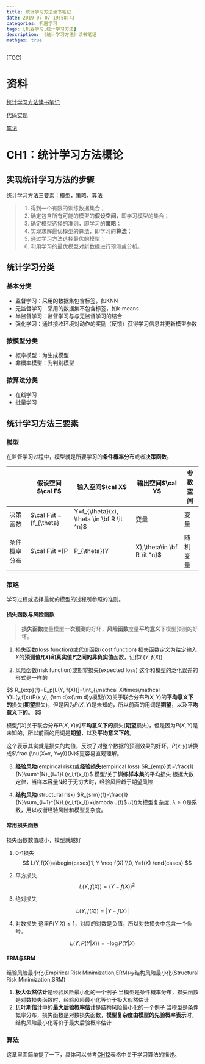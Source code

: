 ```yaml
---
title: 统计学习方法读书笔记
date: 2019-07-07 19:58:43
categories: 机器学习
tags: [机器学习,统计学习方法]
description: 《统计学习方法》读书笔记
mathjax: true
---
```


[TOC]

# 资料

[统计学习方法读书笔记](https://www.cnblogs.com/limitlessun/p/8611103.html)

[代码实现](https://github.com/fengdu78/lihang-code)

[笔记](https://github.com/SmirkCao/Lihang)

# CH1：统计学习方法概论

## 实现统计学习方法的步骤

统计学习方法三要素：模型，策略，算法

> 1. 得到一个有限的训练数据集合；
> 2. 确定包含所有可能的模型的**假设空间**，即学习模型的集合；
> 3. 确定模型选择的准则，即学习的**策略**；
> 4. 实现求解最优模型的算法，即学习的**算法**；
> 5. 通过学习方法选择最优的模型；
> 6. 利用学习的最优模型对新数据进行预测或分析。

## 统计学习分类

### 基本分类

- 监督学习：采用的数据集包含标签，如KNN
- 无监督学习：采用的数据集不包含标签，如k-means
- 半监督学习：监督学习与与无监督学习的结合
- 强化学习：通过接收环境对动作的奖励（反馈）获得学习信息并更新模型参数

### 按模型分类

- 概率模型：为生成模型
- 非概率模型：为判别模型

### 按算法分类

- 在线学习
- 批量学习

## 统计学习方法三要素

### 模型

在监督学习过程中，模型就是所要学习的**条件概率分布**或者**决策函数**。

|              | 假设空间$\cal F$                                             | 输入空间$\cal X$ | 输出空间$\cal Y$ | 参数空间      |
| ------------ | ------------------------------------------------------------ | ---------------- | ---------------- | ------------- |
| 决策函数     | $\cal F\it =\{f_{\theta} |Y=f_{\theta}(x), \theta \in \bf R \it ^n\}$ | 变量             | 变量             | $\bf R\it ^n$ |
| 条件概率分布 | $\cal F\it =\{P|P_{\theta}(Y|X),\theta\in \bf R \it ^n\}$    | 随机变量         | 随机变量         | $\bf R\it ^n$ |

### 策略

学习过程或选择最优的模型的过程所参照的准则。

#### 损失函数与风险函数

> **损失函数**度量模型**一次预测**的好坏，**风险函数**度量**平均意义**下模型预测的好坏。

1. 损失函数(loss function)或代价函数(cost function)
   损失函数定义为给定输入$X$的**预测值$f(X)$**和**真实值$Y$**之间的**非负实值**函数，记作$L(Y,f(X))$

2. 风险函数(risk function)或期望损失(expected loss)
   这个和模型的泛化误差的形式是一样的

$$
R_{exp}(f)=E_p[L(Y, f(X))]=\int_{\mathcal X\times\mathcal Y}L(y,f(x))P(x,y)\, {\rm d}x{\rm d}y模型$f(X)$关于联合分布$P(X,Y)$的**平均意义下的**损失(**期望**损失)，但是因为$P(X,Y)$是未知的，所以前面的用词是**期望**，以及**平均意义下的**。
$$

模型$f(X)$关于联合分布$P(X,Y)$的**平均意义下的**损失(**期望**损失)，但是因为$P(X,Y)$是未知的，所以前面的用词是**期望**，以及**平均意义下的**。

这个表示其实就是损失的均值，反映了对整个数据的预测效果的好坏，$P(x,y)$转换成$\frac {\nu(X=x, Y=y)}{N}$更容易直观理解。

3. **经验风险**(empirical risk)或**经验损失**(empirical loss)
   $R_{emp}(f)=\frac{1}{N}\sum^{N}_{i=1}L(y_i,f(x_i))$
   模型$f$关于**训练样本集**的平均损失
   根据大数定律，当样本容量N趋于无穷大时，经验风险趋于期望风险

4. **结构风险**(structural risk)
   $R_{srm}(f)=\frac{1}{N}\sum_{i=1}^{N}L(y_i,f(x_i))+\lambda J(f)$
   $J(f)$为模型复杂度, $\lambda \geqslant 0$是系数，用以权衡经验风险和模型复杂度。

#### 常用损失函数

损失函数数值越小，模型就越好

1. 0-1损失
   $$
   L(Y,f(X))=\begin{cases}1, Y \neq f(X) \\0, Y=f(X) \end{cases}
   $$
   
2. 平方损失
   $$
   L(Y,f(X))=(Y-f(X))^2
   $$
   
3. 绝对损失

$$
L(Y,f(X))=|Y-f(X)|
$$

4. 对数损失
   这里$P(Y|X)\leqslant 1$，对应的对数是负值，所以对数损失中包含一个负号。

$$
L(Y,P(Y|X))=-\log P(Y|X)
$$



#### ERM与SRM

经验风险最小化(Empirical Risk Minimization,ERM)与结构风险最小化(Structural Risk Minimization,SRM)

1. **极大似然估计**是经验风险最小化的一个例子
   当模型是条件概率分布，损失函数是对数损失函数时，经验风险最小化等价于极大似然估计
2. **贝叶斯估计**中的**最大后验概率估计**是结构风险最小化的一个例子
   当模型是条件概率分布，损失函数是对数损失函数，**模型复杂度由模型的先验概率表示**时，结构风险最小化等价于最大后验概率估计

### 算法

这章里面简单提了一下，具体可以参考[CH12](../CH12/README.md)表格中关于学习算法的描述。

## 